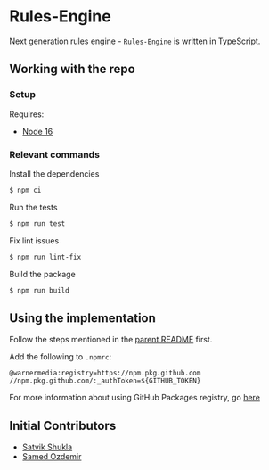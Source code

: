 # Rules-Engine

Next generation rules engine - `Rules-Engine` is written in TypeScript.

## Working with the repo

### Setup

Requires:

- [Node 16](https://nodejs.org/download/release/v16.14.2/)

### Relevant commands

Install the dependencies

```bash
$ npm ci
```

Run the tests

```bash
$ npm run test
```

Fix lint issues

```bash
$ npm run lint-fix
```

Build the package

```bash
$ npm run build
```

## Using the implementation

Follow the steps mentioned in the [parent README](https://github.com/WarnerMedia/Rules-Engine#using-the-implementations)
first.

Add the following to `.npmrc`:

```
@warnermedia:registry=https://npm.pkg.github.com
//npm.pkg.github.com/:_authToken=${GITHUB_TOKEN}
```

For more information about using GitHub Packages registry, go
[here](https://docs.github.com/en/packages/working-with-a-github-packages-registry)

## Initial Contributors

- [Satvik Shukla](https://github.com/satvik-s)
- [Samed Ozdemir](https://github.com/xsor-hbo)
